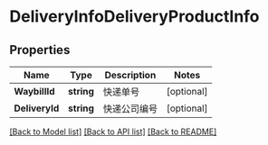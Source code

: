 # DeliveryInfoDeliveryProductInfo

## Properties

Name | Type | Description | Notes
------------ | ------------- | ------------- | -------------
**WaybillId** | **string** | 快递单号 | [optional] 
**DeliveryId** | **string** | 快递公司编号 | [optional] 

[[Back to Model list]](../README.md#documentation-for-models) [[Back to API list]](../README.md#documentation-for-api-endpoints) [[Back to README]](../README.md)


